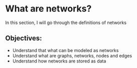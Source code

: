 What are networks?
=======================
In this section, I will go through the definitions of networks

## Objectives:
- Understand that what can be modeled as networks
- Understand what are graphs, networks, nodes and edges
- Understand how networks are stored as data